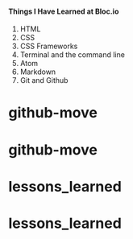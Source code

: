 #### Things I Have Learned at Bloc.io

1. HTML
2. CSS
3. CSS Frameworks
4. Terminal and the command line
5. Atom 
6. Markdown
7. Git and Github
# github-move
# github-move
# lessons_learned
# lessons_learned
